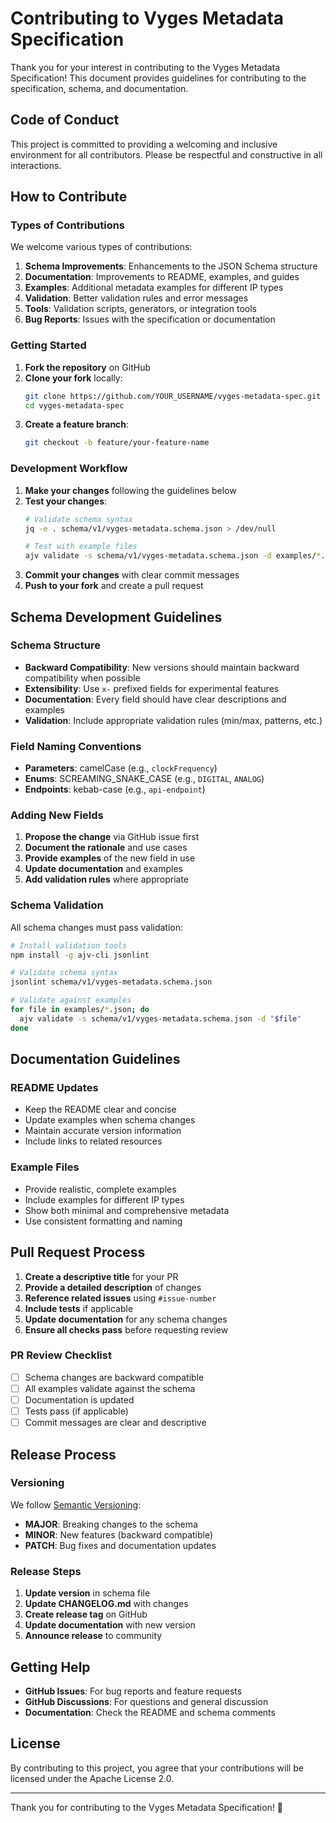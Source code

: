 # Contributing to Vyges Metadata Specification

Thank you for your interest in contributing to the Vyges Metadata Specification! This document provides guidelines for contributing to the specification, schema, and documentation.

## Code of Conduct

This project is committed to providing a welcoming and inclusive environment for all contributors. Please be respectful and constructive in all interactions.

## How to Contribute

### Types of Contributions

We welcome various types of contributions:

1. **Schema Improvements**: Enhancements to the JSON Schema structure
2. **Documentation**: Improvements to README, examples, and guides
3. **Examples**: Additional metadata examples for different IP types
4. **Validation**: Better validation rules and error messages
5. **Tools**: Validation scripts, generators, or integration tools
6. **Bug Reports**: Issues with the specification or documentation

### Getting Started

1. **Fork the repository** on GitHub
2. **Clone your fork** locally:
   ```bash
   git clone https://github.com/YOUR_USERNAME/vyges-metadata-spec.git
   cd vyges-metadata-spec
   ```
3. **Create a feature branch**:
   ```bash
   git checkout -b feature/your-feature-name
   ```

### Development Workflow

1. **Make your changes** following the guidelines below
2. **Test your changes**:
   ```bash
   # Validate schema syntax
   jq -e . schema/v1/vyges-metadata.schema.json > /dev/null
   
   # Test with example files
   ajv validate -s schema/v1/vyges-metadata.schema.json -d examples/*.json
   ```
3. **Commit your changes** with clear commit messages
4. **Push to your fork** and create a pull request

## Schema Development Guidelines

### Schema Structure

- **Backward Compatibility**: New versions should maintain backward compatibility when possible
- **Extensibility**: Use `x-` prefixed fields for experimental features
- **Documentation**: Every field should have clear descriptions and examples
- **Validation**: Include appropriate validation rules (min/max, patterns, etc.)

### Field Naming Conventions

- **Parameters**: camelCase (e.g., `clockFrequency`)
- **Enums**: SCREAMING_SNAKE_CASE (e.g., `DIGITAL`, `ANALOG`)
- **Endpoints**: kebab-case (e.g., `api-endpoint`)

### Adding New Fields

1. **Propose the change** via GitHub issue first
2. **Document the rationale** and use cases
3. **Provide examples** of the new field in use
4. **Update documentation** and examples
5. **Add validation rules** where appropriate

### Schema Validation

All schema changes must pass validation:

```bash
# Install validation tools
npm install -g ajv-cli jsonlint

# Validate schema syntax
jsonlint schema/v1/vyges-metadata.schema.json

# Validate against examples
for file in examples/*.json; do
  ajv validate -s schema/v1/vyges-metadata.schema.json -d "$file"
done
```

## Documentation Guidelines

### README Updates

- Keep the README clear and concise
- Update examples when schema changes
- Maintain accurate version information
- Include links to related resources

### Example Files

- Provide realistic, complete examples
- Include examples for different IP types
- Show both minimal and comprehensive metadata
- Use consistent formatting and naming

## Pull Request Process

1. **Create a descriptive title** for your PR
2. **Provide a detailed description** of changes
3. **Reference related issues** using `#issue-number`
4. **Include tests** if applicable
5. **Update documentation** for any schema changes
6. **Ensure all checks pass** before requesting review

### PR Review Checklist

- [ ] Schema changes are backward compatible
- [ ] All examples validate against the schema
- [ ] Documentation is updated
- [ ] Tests pass (if applicable)
- [ ] Commit messages are clear and descriptive

## Release Process

### Versioning

We follow [Semantic Versioning](https://semver.org/):

- **MAJOR**: Breaking changes to the schema
- **MINOR**: New features (backward compatible)
- **PATCH**: Bug fixes and documentation updates

### Release Steps

1. **Update version** in schema file
2. **Update CHANGELOG.md** with changes
3. **Create release tag** on GitHub
4. **Update documentation** with new version
5. **Announce release** to community

## Getting Help

- **GitHub Issues**: For bug reports and feature requests
- **GitHub Discussions**: For questions and general discussion
- **Documentation**: Check the README and schema comments

## License

By contributing to this project, you agree that your contributions will be licensed under the Apache License 2.0.

---

Thank you for contributing to the Vyges Metadata Specification! 🚀 